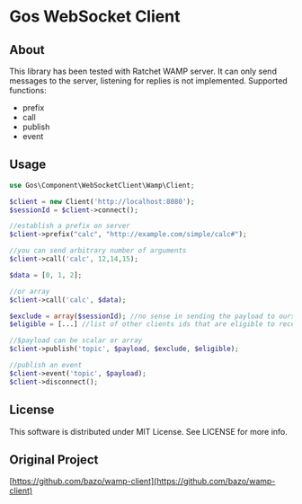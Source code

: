 # Gos WebSocket Client

## About

This library has been tested with Ratchet WAMP server. It can only send messages to the server, listening for replies is not implemented.
Supported functions:
 - prefix
 - call
 - publish
 - event

## Usage

```php
use Gos\Component\WebSocketClient\Wamp\Client;

$client = new Client('http://localhost:8080');
$sessionId = $client->connect();

//establish a prefix on server
$client->prefix("calc", "http://example.com/simple/calc#");

//you can send arbitrary number of arguments
$client->call('calc', 12,14,15);

$data = [0, 1, 2];

//or array
$client->call('calc', $data);

$exclude = array($sessionId); //no sense in sending the payload to ourselves
$eligible = [...] //list of other clients ids that are eligible to receive this payload

//$payload can be scalar or array
$client->publish('topic', $payload, $exclude, $eligible);

//publish an event
$client->event('topic', $payload);
$client->disconnect();
```

## License
This software is distributed under MIT License. See LICENSE for more info.

## Original Project
[https://github.com/bazo/wamp-client](https://github.com/bazo/wamp-client)
